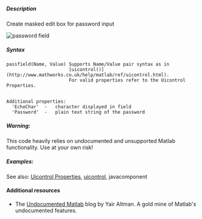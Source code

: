 ##### Description
Create masked edit box for password input

![password field](https://raw.githubusercontent.com/okomarov/passfield/master/Example.png)

##### Syntax
    passfield(Name, Value) Supports Name/Value pair syntax as in
                           [uicontrol()](http://www.mathworks.co.uk/help/matlab/ref/uicontrol.html). 
                           For valid properties refer to the Uicontrol Properties.
                           
  
    Additional properties:
      'EchoChar'  -   character displayed in field
      'Password'  -   plain text string of the password


##### Warning: 

  This code heavily relies on undocumented and unsupported Matlab functionality.
  Use at your own risk!


##### Examples:
 
See also: [Uicontrol Properties](http://www.mathworks.co.uk/help/matlab/ref/uicontrol_props.html), [uicontrol](http://www.mathworks.co.uk/help/matlab/ref/uicontrol.html), javacomponent



#### Additional resources
- The [Undocumented Matlab](http://undocumentedmatlab.com/) blog by Yair Altman. A gold mine of Matlab's undocumented features. 
